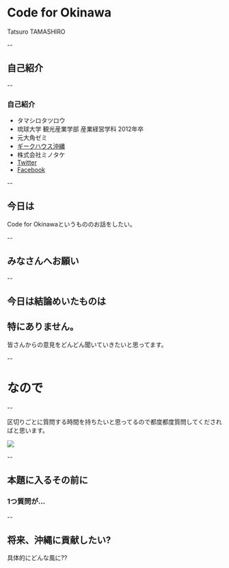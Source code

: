 # Code for Okinawa

Tatsuro TAMASHIRO

--

## 自己紹介

--

### 自己紹介

- タマシロタツロウ
- 琉球大学 観光産業学部 産業経営学科 2012年卒
- 元大角ゼミ
- [ギークハウス沖縄](http://text.geeoki.com)
- 株式会社ミノタケ
- [Twitter](https://twitter.com/kimihito_)
- [Facebook](https://facebook.com/tatsuro.tamashiro)

--


## 今日は

 Code for Okinawaというもののお話をしたい。

--

## みなさんへお願い

--

## 今日は結論めいたものは
## 特にありません。

皆さんからの意見をどんどん聞いていきたいと思ってます。

--

# なので

--

区切りごとに質問する時間を持ちたいと思ってるので都度都度質問してくださればと思います。

![](http://tiqav.com/oH.jpg)


--

## 本題に入るその前に

### 1つ質問が…

--

## 将来、沖縄に貢献したい?
具体的にどんな風に??
